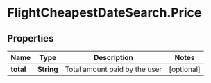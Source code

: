 # FlightCheapestDateSearch.Price

## Properties

Name | Type | Description | Notes
------------ | ------------- | ------------- | -------------
**total** | **String** | Total amount paid by the user | [optional] 


